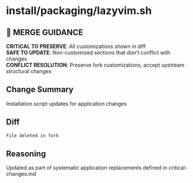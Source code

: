 # install/packaging/lazyvim.sh

## 🚨 MERGE GUIDANCE
**CRITICAL TO PRESERVE**: All customizations shown in diff  
**SAFE TO UPDATE**: Non-customized sections that don't conflict with changes  
**CONFLICT RESOLUTION**: Preserve fork customizations, accept upstream structural changes

## Change Summary
Installation script updates for application changes

## Diff
```diff
File deleted in fork
```

## Reasoning
Updated as part of systematic application replacements defined in critical-changes.md
